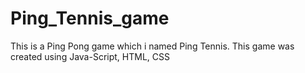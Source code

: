 # Ping_Tennis_game
This is a Ping Pong game which i named Ping Tennis. This game was created using Java-Script, HTML, CSS

